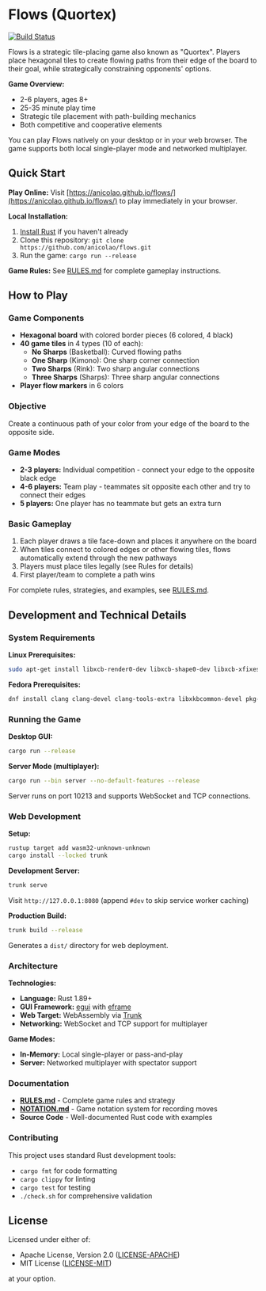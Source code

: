 # Flows (Quortex)

[![Build Status](https://github.com/anicolao/flows/workflows/CI/badge.svg)](https://github.com/anicolao/flows/actions?workflow=CI)

Flows is a strategic tile-placing game also known as "Quortex". Players place hexagonal tiles to create flowing paths from their edge of the board to their goal, while strategically constraining opponents' options.

**Game Overview:**
- 2-6 players, ages 8+
- 25-35 minute play time  
- Strategic tile placement with path-building mechanics
- Both competitive and cooperative elements

You can play Flows natively on your desktop or in your web browser. The game supports both local single-player mode and networked multiplayer.

## Quick Start

**Play Online:** Visit [https://anicolao.github.io/flows/](https://anicolao.github.io/flows/) to play immediately in your browser.

**Local Installation:**
1. [Install Rust](https://rustup.rs/) if you haven't already
2. Clone this repository: `git clone https://github.com/anicolao/flows.git`
3. Run the game: `cargo run --release`

**Game Rules:** See [RULES.md](RULES.md) for complete gameplay instructions.

## How to Play

### Game Components
- **Hexagonal board** with colored border pieces (6 colored, 4 black)
- **40 game tiles** in 4 types (10 of each):
  - **No Sharps** (Basketball): Curved flowing paths
  - **One Sharp** (Kimono): One sharp corner connection  
  - **Two Sharps** (Rink): Two sharp angular connections
  - **Three Sharps** (Sharps): Three sharp angular connections
- **Player flow markers** in 6 colors

### Objective
Create a continuous path of your color from your edge of the board to the opposite side.

### Game Modes
- **2-3 players:** Individual competition - connect your edge to the opposite black edge
- **4-6 players:** Team play - teammates sit opposite each other and try to connect their edges
- **5 players:** One player has no teammate but gets an extra turn

### Basic Gameplay
1. Each player draws a tile face-down and places it anywhere on the board
2. When tiles connect to colored edges or other flowing tiles, flows automatically extend through the new pathways
3. Players must place tiles legally (see Rules for details)
4. First player/team to complete a path wins

For complete rules, strategies, and examples, see [RULES.md](RULES.md).

## Development and Technical Details

### System Requirements

**Linux Prerequisites:**
```bash
sudo apt-get install libxcb-render0-dev libxcb-shape0-dev libxcb-xfixes0-dev libxkbcommon-dev libssl-dev
```

**Fedora Prerequisites:**
```bash
dnf install clang clang-devel clang-tools-extra libxkbcommon-devel pkg-config openssl-devel libxcb-devel gtk3-devel atk fontconfig-devel
```

### Running the Game

**Desktop GUI:**
```bash
cargo run --release
```

**Server Mode (multiplayer):**
```bash
cargo run --bin server --no-default-features --release
```
Server runs on port 10213 and supports WebSocket and TCP connections.

### Web Development

**Setup:**
```bash
rustup target add wasm32-unknown-unknown
cargo install --locked trunk
```

**Development Server:**
```bash
trunk serve
```
Visit `http://127.0.0.1:8080` (append `#dev` to skip service worker caching)

**Production Build:**
```bash
trunk build --release
```
Generates a `dist/` directory for web deployment.

### Architecture

**Technologies:**
- **Language:** Rust 1.89+
- **GUI Framework:** [egui](https://github.com/emilk/egui) with [eframe](https://github.com/emilk/egui/tree/master/crates/eframe)
- **Web Target:** WebAssembly via [Trunk](https://trunkrs.dev/)
- **Networking:** WebSocket and TCP support for multiplayer

**Game Modes:**
- **In-Memory:** Local single-player or pass-and-play
- **Server:** Networked multiplayer with spectator support

### Documentation

- **[RULES.md](RULES.md)** - Complete game rules and strategy
- **[NOTATION.md](NOTATION.md)** - Game notation system for recording moves
- **Source Code** - Well-documented Rust code with examples

### Contributing

This project uses standard Rust development tools:
- `cargo fmt` for code formatting
- `cargo clippy` for linting  
- `cargo test` for testing
- `./check.sh` for comprehensive validation

## License

Licensed under either of:
- Apache License, Version 2.0 ([LICENSE-APACHE](LICENSE-APACHE))
- MIT License ([LICENSE-MIT](LICENSE-MIT))

at your option.
